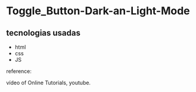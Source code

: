  # Toggle_Button-Dark-an-Light-Mode

## tecnologias usadas

* html
* css
* JS

reference: 

vídeo of Online Tutorials, youtube.

